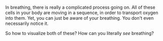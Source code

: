 
In breathing, there is really a complicated process going on. All of these cells in your body are moving in a sequence, in order to transport oxygen into them. Yet, you can just be aware of your breathing. You don't even necessarily notice it.

So how to visualize both of these? How can you literally _see_ breathing?
